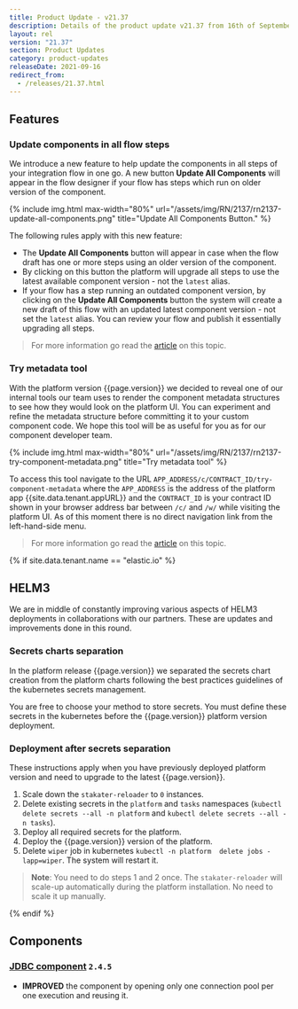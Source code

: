 ```yaml
---
title: Product Update - v21.37
description: Details of the product update v21.37 from 16th of September 2021.
layout: rel
version: "21.37"
section: Product Updates
category: product-updates
releaseDate: 2021-09-16
redirect_from:
  - /releases/21.37.html
---
```


## Features

### Update components in all flow steps

We introduce a new feature to help update the components in all steps of your
integration flow in one go. A new button **Update All Components** will appear
in the flow designer if your flow has steps which run on older version of the
component.

{% include img.html max-width="80%" url="/assets/img/RN/2137/rn2137-update-all-components.png" title="Update All Components Button." %}

The following rules apply with this new feature:

*   The **Update All Components** button will appear in case when the flow draft has one or more steps using an older version of the component.
*   By clicking on this button the platform will upgrade all steps to use the latest available component version - not the `latest` alias.
*   If your flow has a step running an outdated component version, by clicking on the **Update All Components** button the system will create a new draft of this flow with an updated latest component version - not set the `latest` alias. You can review your flow and publish it essentially upgrading all steps.

> For more information go read the [article](/guides/update-all-components.html) on this topic.

### Try metadata tool

With the platform version {{page.version}} we decided to reveal one of our internal
tools our team uses to render the component metadata structures to see how they would
look on the platform UI. You can experiment and refine the metadata structure before
committing it to your custom component code. We hope this tool will be as useful
for you as for our component developer team.

{% include img.html max-width="80%" url="/assets/img/RN/2137/rn2137-try-component-metadata.png" title="Try metadata tool" %}

To access this tool navigate to the URL `APP_ADDRESS/c/CONTRACT_ID/try-component-metadata`
where the `APP_ADDRESS` is the address of the platform app {{site.data.tenant.appURL}}
and the `CONTRACT_ID` is your contract ID shown in your browser address bar between
`/c/` and `/w/` while visiting the platform UI. As of this moment there is no direct
navigation link from the left-hand-side menu.

> For more information go read the [article](/developers/try-metadata.html) on this topic.

{% if site.data.tenant.name == "elastic.io" %}

## HELM3

We are in middle of constantly improving various aspects of HELM3 deployments in
collaborations with our partners. These are updates and improvements done in
this round.

### Secrets charts separation

In the platform release {{page.version}} we separated the secrets chart creation
from the platform charts following the best practices guidelines of the kubernetes
secrets management.

You are free to choose your method to store secrets. You must define these secrets
in the kubernetes before the {{page.version}} platform version deployment.

### Deployment after secrets separation

These instructions apply when you have previously deployed platform version and
need to upgrade to the latest {{page.version}}.

1.  Scale down the `stakater-reloader` to `0` instances.
2.  Delete existing secrets in the `platform` and `tasks` namespaces (`kubectl delete secrets --all -n platform` and `kubectl delete secrets --all -n tasks`).
3.  Deploy all required secrets for the platform.
4.  Deploy the {{page.version}} version of the platform.
5.  Delete `wiper` job in kubernetes `kubectl -n platform  delete jobs -lapp=wiper`. The system will restart it.

> **Note**: You need to do steps 1 and 2 once. The `stakater-reloader` will scale-up
> automatically during the platform installation. No need to scale it up manually.

{% endif %}

## Components

### [JDBC component](/components/jdbc/) `2.4.5`

*   **IMPROVED** the component by opening only one connection pool per one execution and reusing it.
